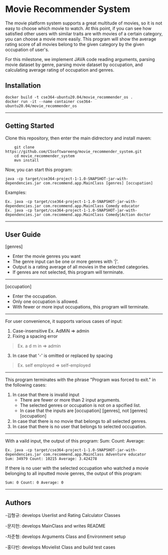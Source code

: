 # Movie Recommender System
The movie platform system supports a great multitude of movies, so it is not easy to choose which movie to watch. At this point, if you can see how satisfied other users with similar traits are with movies of a certain category, you can choose a movie more easily. This program will show the average rating score of all movies belong to the given category by the given occupation of user's.

For this milestone, we implement JAVA code reading arguments, parsing movie dataset by genre, parsing movie dataset by occupation, and calculating average rating of occupation and genres.


## Installation
    docker build -t cse364-ubuntu20.04/movie_recommender_os .
    docker run -it --name container cse364-ubuntu20.04/movie_recommender_os

------------------------------------------
## Getting Started
Clone this repository, then enter the main didrectory and install maven:
```
    git clone https://github.com/CSsoftwareeng/movie_recommender_system.git
    cd movie_recommender_system
    mvn install
```
Now, you can start this program:
```
java -cp target/cse364-project-1-1.0-SNAPSHOT-jar-with-dependencies.jar com.recommend.app.MainClass [genres] [occupation]
```
Examples:
```
Ex. java -cp target/cse364-project-1-1.0-SNAPSHOT-jar-with-dependencies.jar com.recommend.app.MainClass Comedy educator
Ex. java -cp target/cse364-project-1-1.0-SNAPSHOT-jar-with-dependencies.jar com.recommend.app.MainClass Comedy|Action doctor
```

------------------------------------------
## User Guide
[genres]
- Enter the movie genres you want
- The genre input can be one or more genres with '|'.
- Output is a rating average of all movies in the selected categories.
- If genres are not selected, this program will terminate.
-----------------------------
[occupation]
- Enter the occupation.
- Only one occupation is allowed.
- With fewer or more input occupations, this program will terminate.
-----------------------------
For user convenience, it supports various cases of input:
1. Case-insensitive
    Ex. AdMiN => admin
2. Fixing a spacing error
> Ex. a d m in => admin
3. In case that '-' is omitted or replaced by spacing
> Ex. self employed => self-employed
----------------------------
This program terminates with the phrase "Program was forced to exit." in the following cases:
1. In case that there is invalid input
    - There are fewer or more than 2 input arguments.
    - The selected genres or occupation is not on a spcified list.
    - In case that the inputs are [occupation] [genres], not [genres] [occupation]
2. In case that there is no movie that belongs to all selected genres.
3. In case that there is no user that belongs to selected occupation.
----------------------------
With a vaild input, the output of this program:
    Sum:  Count:  Average: 
```
Ex. java -cp target/cse364-project-1-1.0-SNAPSHOT-jar-with-dependencies.jar com.recommend.app.MainClass Adventure educator
Sum: 34979 Count: 10215 Average: 3.424278
```

If there is no user with the selected occupation who watched a movie belonging to all inputted movie genres, the output of this program:
```
Sum: 0 Count: 0 Average: 0
```

------------------------------------------
## Authors
-김형규: develops Userlist and Rating Calculator Classes

-문지헌: develops MainClass and writes README

-차준형: develops Arguments Class and Environment setup

-홍다빈: develops Movielist Class and build test cases
